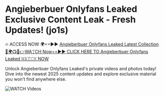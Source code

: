 # Angieberbuer Onlyfans Leaked Exclusive Content Leak - Fresh Updates! (jo1s)

🔥 ACCESS NOW 🌍==►► <a href="https://tinyurl.com/3fjeunct" rel="nofollow">Angieberbuer Onlyfans Leaked Latest Collection</a></h3>
[🔴🌍📺📱👉WA𝚃CH Now==►► CLICK HERE TO Angieberbuer Onlyfans Leaked 𝚆𝙰𝚃𝙲𝙷 NOW](https://tinyurl.com/3fjeunct)

Unlock Angieberbuer Onlyfans Leaked's private videos and photos today! Dive into the newest 2025 content updates and explore exclusive material you won’t find anywhere else.


<a href="https://tinyurl.com/3fjeunct" rel="nofollow" data-target="animated-image.originalLink"><img src="https://camo.githubusercontent.com/8a4f000d20f83aca3bf7ec5f350d767afa0574a8a352519fd8cfa583a6f93a33/68747470733a2f2f692e696d6775722e636f6d2f644a486b345a712e676966" alt="WATCH Videos" data-canonical-src="https://i.imgur.com/dJHk4Zq.gif" style="max-width: 100%; display: inline-block;" data-target="animated-image.originalImage"></a>
